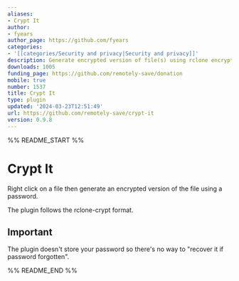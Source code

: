 ```yaml
---
aliases:
- Crypt It
author:
- fyears
author_page: https://github.com/fyears
categories:
- '[[categories/Security and privacy|Security and privacy]]'
description: Generate encrypted version of file(s) using rclone encryption format.
downloads: 1005
funding_page: https://github.com/remotely-save/donation
mobile: true
number: 1537
title: Crypt It
type: plugin
updated: '2024-03-23T12:51:49'
url: https://github.com/remotely-save/crypt-it
version: 0.9.8
---
```


%% README_START %%

# Crypt It

Right click on a file then generate an encrypted version of the file using a password.

The plugin follows the rclone-crypt format.

## Important

The plugin doesn't store your password so there's no way to "recover it if password forgotten".


%% README_END %%